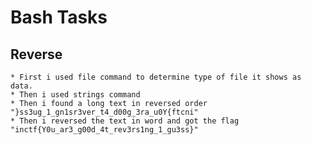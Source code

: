 # Bash Tasks
 ## Reverse
    * First i used file command to determine type of file it shows as data.
    * Then i used strings command
    * Then i found a long text in reversed order "}ss3ug_1_gn1sr3ver_t4_d00g_3ra_u0Y{ftcni"
    * Then i reversed the text in word and got the flag "inctf{Y0u_ar3_g00d_4t_rev3rs1ng_1_gu3ss}"
